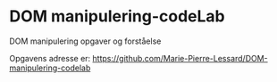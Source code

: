 # DOM manipulering-codeLab
DOM manipulering opgaver og forståelse

Opgavens adresse er:
https://github.com/Marie-Pierre-Lessard/DOM-manipulering-codelab